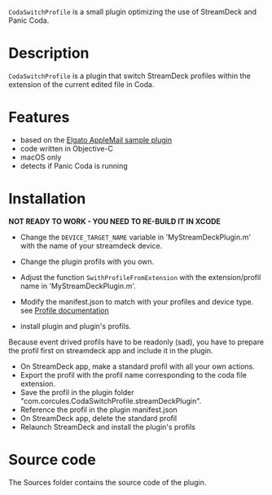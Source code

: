
`CodaSwitchProfile` is a small plugin optimizing the use of StreamDeck and Panic Coda.

# Description

`CodaSwitchProfile` is a plugin that switch StreamDeck profiles within the extension of the current edited file in Coda.

# Features

- based on the [Elgato AppleMail sample plugin](https://github.com/elgatosf/streamdeck-applemail)
- code written in Objective-C
- macOS only
- detects if Panic Coda is running


# Installation

__NOT READY TO WORK - YOU NEED TO RE-BUILD IT IN XCODE__


- Change the `DEVICE_TARGET_NAME` variable in 'MyStreamDeckPlugin.m' with the name of your streamdeck device.

- Change the plugin profils with you own.

- Adjust the function `SwithProfileFromExtension` with the extension/profil name in 'MyStreamDeckPlugin.m'.

- Modify the manifest.json to match with your profiles and device type.
see [Profile documentation](https://developer.elgato.com/documentation/stream-deck/sdk/manifest/#profiles)

- install plugin and plugin's profils. 


Because event drived profils have to be readonly (sad), you have to prepare the profil first on streamdeck app and include it in the plugin.

- On StreamDeck app, make a standard profil with all your own actions.
- Export the profil with the profil name corresponding to the coda file extension. 
- Save the profil in the plugin folder "com.corcules.CodaSwitchProfile.streamDeckPlugin".
- Reference the profil in the plugin manifest.json
- On StreamDeck app, delete the standard profil
- Relaunch StreamDeck and install the plugin's profils



# Source code

The Sources folder contains the source code of the plugin.


